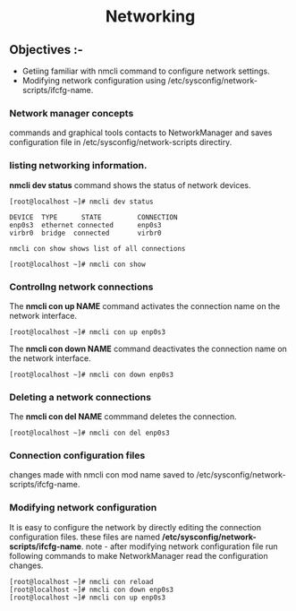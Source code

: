 # <center> **Networking** </center>
## Objectives :-
- Getiing familiar with nmcli command to configure network settings.
- Modifying network configuration using /etc/sysconfig/network-scripts/ifcfg-name.

### Network manager concepts 
commands and graphical tools contacts to NetworkManager and saves configuration file in /etc/sysconfig/network-scripts directiry.

### listing networking information.
**nmcli dev status** command shows the status of network devices.
```
[root@localhost ~]# nmcli dev status

DEVICE  TYPE      STATE         CONNECTION 
enp0s3  ethernet connected      enp0s3
virbr0  bridge  connected       virbr0

nmcli con show shows list of all connections

[root@localhost ~]# nmcli con show
```
### Controllng network connections
The **nmcli con up NAME** command activates the connection name on the network interface.
```
[root@localhost ~]# nmcli con up enp0s3
```
The **nmcli con down NAME** command deactivates the connection name on the network interface.
```
[root@localhost ~]# nmcli con down enp0s3
```
### Deleting a network connections
The **nmcli con del NAME** commmand deletes the connection.
```
[root@localhost ~]# nmcli con del enp0s3
```
### Connection configuration files
changes made with nmcli con mod name saved to /etc/sysconfig/network-scripts/ifcfg-name.

### Modifying network configuration 
It is easy to configure the network by directly editing the connection configuration files.
these files are named **/etc/sysconfig/network-scripts/ifcfg-name**.
note - after modifying network configuration file run following commands to make NetworkManager read the configuration changes.
```
[root@localhost ~]# nmcli con reload
[root@localhost ~]# nmcli con down enp0s3
[root@localhost ~]# nmcli con up enp0s3
```

